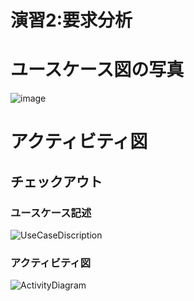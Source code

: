 # 演習2:要求分析
# ユースケース図の写真

![image](https://github.com/user-attachments/assets/1174e749-0edf-4cb9-877d-e07e4b8728bd)


# アクティビティ図
## チェックアウト
### ユースケース記述
![UseCaseDiscription](https://github.com/user-attachments/assets/1bd69795-12e6-47ac-b4ca-995c38010655)

### アクティビティ図
![ActivityDiagram](https://github.com/user-attachments/assets/eb1a42f3-5ecd-4458-84a8-7047a8d12b2c)
